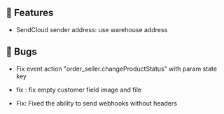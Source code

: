 ## 🚀 Features

- SendCloud sender address: use warehouse address


## 🐛 Bugs

- Fix event action "order_seller.changeProductStatus" with param state key

- fix : fix empty customer field image and file

- Fix: Fixed the ability to send webhooks without headers